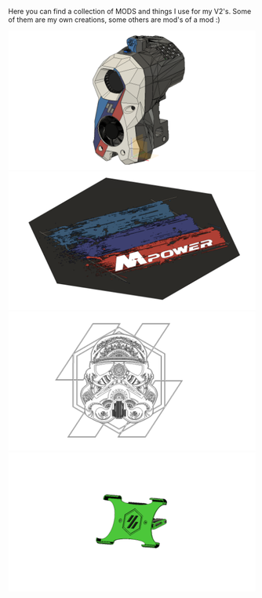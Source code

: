 Here you can find a collection of MODS and things I use for my V2's.
Some of them are my own creations, some others are mod's of a mod :)

![alt text](https://github.com/PrintStructor/VORON-2.4/blob/main/Stealthburner%20BMW%20M-POWER%20Theme/Stealthburner_BMW_front.png?raw=true)
![alt text](https://github.com/PrintStructor/VORON-2.4/blob/main/V2.4%20350%20backplate%20M-POWER%20Logo/M_Power_NEW.png?raw=true)
![alt text](https://github.com/PrintStructor/VORON-2.4/blob/main/V2.4%20backplate%20StormTrooper%20VORON%20logo/Stormtrooper%20backplate%20logo.png?raw=true)
![alt text](https://github.com/PrintStructor/VORON-2.4/blob/main/FIRE%207%20VORON%20mount/FIRE%207%20VORON%20mount.png?raw=true)
